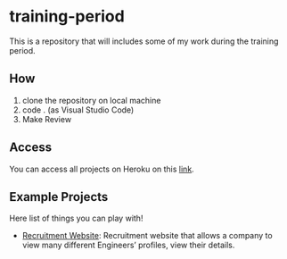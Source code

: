 # training-period

This is a repository that will includes some of my work during the training period.

## How

1. clone the repository on local machine
2. code . (as Visual Studio Code)
3. Make Review

## Access

You can access all projects on Heroku on this [link](https://training-period.herokuapp.com/).

## Example Projects

Here list of things you can play with!

- [Recruitment Website](https://training-period.herokuapp.com/Recruitment%20Website/index.html): Recruitment website that allows a company to view many different Engineers’ profiles, view their details.
